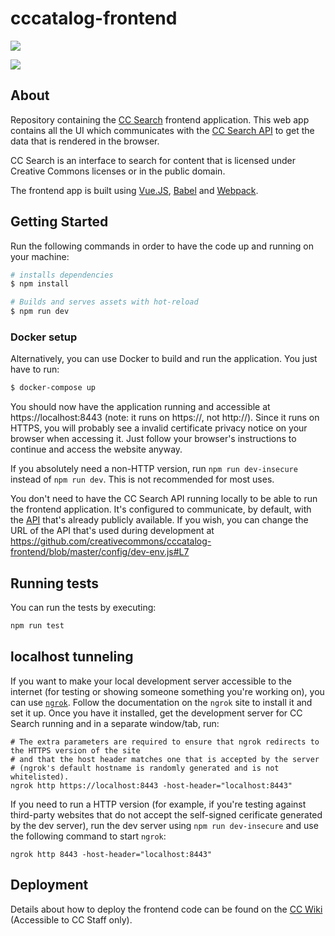 # cccatalog-frontend

![](https://github.com/611-CI-project/cccatalog-frontend/workflows/.github/workflows/main.yml/badge.svg)

![](https://github.com/611-CI-project/cccatalog-frontend/workflows/.github/workflows/commit.yml/badge.svg)

## About

Repository containing the [CC Search](https://ccsearch.creativecommons.org/) frontend application. This web app contains all the UI which communicates with the [CC Search API](https://github.com/creativecommons/cccatalog-api) to get the data that is rendered in the browser.

CC Search is an interface to search for content that is licensed under Creative Commons licenses or in the public domain.

The frontend app is built using [Vue.JS](https://vuejs.org/), [Babel](https://babeljs.io/) and [Webpack](https://webpack.js.org/).

## Getting Started

Run the following commands in order to have the code up and running on your machine:

``` bash
# installs dependencies
$ npm install

# Builds and serves assets with hot-reload 
$ npm run dev
```

### Docker setup

Alternatively, you can use Docker to build and run the application. You just have to run:

``` bash
$ docker-compose up
```

You should now have the application running and accessible at https://localhost:8443 (note: it runs on https://, not http://). Since it runs on HTTPS, you will probably see a invalid certificate privacy notice on your browser when accessing it. Just follow your browser's instructions to continue and access the website anyway.

If you absolutely need a non-HTTP version, run `npm run dev-insecure` instead of `npm run dev`. This is not recommended for most uses.

You don't need to have the CC Search API running locally to be able to run the frontend application. It's configured to communicate, by default, with the [API](https://api.creativecommons.engineering) that's already publicly available. If you wish, you can change the URL of the API that's used during development at https://github.com/creativecommons/cccatalog-frontend/blob/master/config/dev-env.js#L7

## Running tests

You can run the tests by executing:
``` bash
npm run test
```

## localhost tunneling

If you want to make your local development server accessible to the internet (for testing or showing someone something you're working on), you can use [`ngrok`](https://ngrok.com/). Follow the documentation on the `ngrok` site to install it and set it up. Once you have it installed, get the development server for CC Search running and in a separate window/tab, run:

```
# The extra parameters are required to ensure that ngrok redirects to the HTTPS version of the site
# and that the host header matches one that is accepted by the server
# (ngrok's default hostname is randomly generated and is not whitelisted).
ngrok http https://localhost:8443 -host-header="localhost:8443"
```

If you need to run a HTTP version (for example, if you're testing against third-party websites that do not accept the self-signed cerificate generated by the dev server), run the dev server using `npm run dev-insecure` and use the following command to start `ngrok`:

```
ngrok http 8443 -host-header="localhost:8443"
```

## Deployment

Details about how to deploy the frontend code can be found on the [CC Wiki](https://wikijs.creativecommons.org/tech/cc-search/frontend) (Accessible to CC Staff only).


